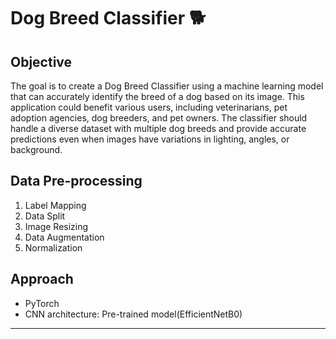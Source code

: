 # Dog Breed Classifier 🐕

## Objective
The goal is to create a Dog Breed Classifier using a machine learning model that can accurately identify the breed of a dog based on its image. This application could benefit various users, including veterinarians, pet adoption agencies, dog breeders, and pet owners. The classifier should handle a diverse dataset with multiple dog breeds and provide accurate predictions even when images have variations in lighting, angles, or background.

## Data Pre-processing
1.	Label Mapping
2.	Data Split
3.	Image Resizing
4.	Data Augmentation
5.	Normalization

## Approach
- PyTorch
- CNN architecture: Pre-trained model(EfficientNetB0)

---
